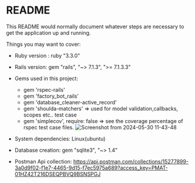 # README

This README would normally document whatever steps are necessary to get the
application up and running.

Things you may want to cover:

* Ruby version : ruby "3.3.0"
* Rails version: gem "rails", "~> 7.1.3", ">= 7.1.3.3"
* Gems used in this project:
    * gem 'rspec-rails'
    * gem 'factory_bot_rails'
    * gem 'database_cleaner-active_record'
    * gem 'shoulda-matchers' => used for model validation,callbacks, scopes etc.. test case
    * gem 'simplecov', require: false => see the coverage percentage of rspec test case files.
      ![Screenshot from 2024-05-30 11-43-48](https://github.com/bikashdey/lohono_stays/assets/74043649/fbb81fac-95f1-4a5b-9b23-d0000004815c)

* System dependencies: Linux(ubuntu) 

* Database creation: gem "sqlite3", "~> 1.4"

* Postman  Api collection: https://api.postman.com/collections/15277899-3a0d9f02-f1e7-4465-9d15-f7ec5975a689?access_key=PMAT-01HZ42T216DSEQPBVQ9BSNSPGJ 


